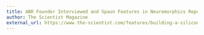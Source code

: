 ```yaml
---
title: ABR Founder Interviewed and Spaun Features in Neuromorphics Report
author: The Scientist Magazine
external_url: https://www.the-scientist.com/features/building-a-silicon-brain-65738
---
```


